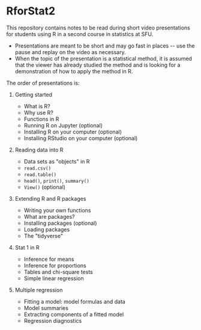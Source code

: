 # RforStat2

This repository contains notes to be read during short 
video presentations for students using R in a second course 
in statistics at SFU.

* Presentations are meant to be short and may go 
fast in places -- use the pause and replay on the 
video as necessary.
* When the topic of the presentation is a statistical 
method, it is assumed that the viewer has already 
studied the method  and is looking for a demonstration
of how to apply the method in R.

The order of presentations is:

1. Getting started
    + What is R?
    + Why use R?
    + Functions in R
    + Running R on Jupyter (optional)
    + Installing R on your computer (optional)
    + Installing RStudio on your computer (optional)
    
2. Reading data into R
    + Data sets as "objects" in R
    + `read.csv()`
    + `read.table()`
    + `head()`, `print()`, `summary()`
    + `View()` (optional)

3. Extending R and R packages
    + Writing your own functions
    + What are packages?
    + Installing packages (optional)
    + Loading packages
    + The "tidyverse"

4. Stat 1 in R
    + Inference for means
    + Inference for proportions
    + Tables and chi-square tests
    + Simple linear regression
    
5. Multiple regression 
    + Fitting a model: model formulas and data
    + Model summaries
    + Extracting components of a fitted model
    + Regression diagnostics